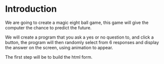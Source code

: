 # Introduction

We are going to create a magic eight ball game, this game will give the computer the chance to predict the future.

We will create a program that you ask a yes or no question to, and click a button, the program will then randomly select from 6 responses and display the answer on the screen, using animation to appear.

The first step will be to build the html form.
